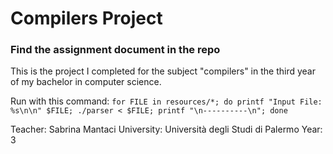 # Compilers Project
### Find the assignment document in the repo

This is the project I completed for the subject "compilers" in the third year of my bachelor in computer science.

Run with this command:
```for FILE in resources/*; do printf "Input File: %s\n\n" $FILE; ./parser < $FILE; printf "\n----------\n"; done```

Teacher: Sabrina Mantaci
University: Università degli Studi di Palermo
Year: 3

